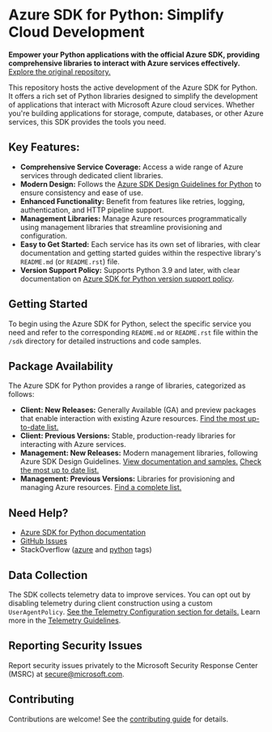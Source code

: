 # Azure SDK for Python: Simplify Cloud Development

**Empower your Python applications with the official Azure SDK, providing comprehensive libraries to interact with Azure services effectively.** [Explore the original repository.](https://github.com/Azure/azure-sdk-for-python)

This repository hosts the active development of the Azure SDK for Python. It offers a rich set of Python libraries designed to simplify the development of applications that interact with Microsoft Azure cloud services. Whether you're building applications for storage, compute, databases, or other Azure services, this SDK provides the tools you need.

## Key Features:

*   **Comprehensive Service Coverage:** Access a wide range of Azure services through dedicated client libraries.
*   **Modern Design:** Follows the [Azure SDK Design Guidelines for Python](https://azure.github.io/azure-sdk/python/guidelines/) to ensure consistency and ease of use.
*   **Enhanced Functionality:** Benefit from features like retries, logging, authentication, and HTTP pipeline support.
*   **Management Libraries:**  Manage Azure resources programmatically using management libraries that streamline provisioning and configuration.
*   **Easy to Get Started:** Each service has its own set of libraries, with clear documentation and getting started guides within the respective library's `README.md` (or `README.rst`) file.
*   **Version Support Policy:** Supports Python 3.9 and later, with clear documentation on [Azure SDK for Python version support policy](https://github.com/Azure/azure-sdk-for-python/wiki/Azure-SDKs-Python-version-support-policy).

## Getting Started

To begin using the Azure SDK for Python, select the specific service you need and refer to the corresponding `README.md` or `README.rst` file within the `/sdk` directory for detailed instructions and code samples.

## Package Availability

The Azure SDK for Python provides a range of libraries, categorized as follows:

*   **Client: New Releases:**  Generally Available (GA) and preview packages that enable interaction with existing Azure resources. [Find the most up-to-date list.](https://azure.github.io/azure-sdk/releases/latest/index.html#python)
*   **Client: Previous Versions:** Stable, production-ready libraries for interacting with Azure services.
*   **Management: New Releases:**  Modern management libraries, following Azure SDK Design Guidelines. [View documentation and samples.](https://aka.ms/azsdk/python/mgmt) [Check the most up to date list.](https://azure.github.io/azure-sdk/releases/latest/mgmt/python.html)
*   **Management: Previous Versions:**  Libraries for provisioning and managing Azure resources. [Find a complete list.](https://azure.github.io/azure-sdk/releases/latest/all/python.html)

## Need Help?

*   [Azure SDK for Python documentation](https://aka.ms/python-docs)
*   [GitHub Issues](https://github.com/Azure/azure-sdk-for-python/issues)
*   StackOverflow ([azure](https://stackoverflow.com/questions/tagged/azure) and [python](https://stackoverflow.com/questions/tagged/python) tags)

## Data Collection

The SDK collects telemetry data to improve services. You can opt out by disabling telemetry during client construction using a custom `UserAgentPolicy`. [See the Telemetry Configuration section for details.](https://github.com/Azure/azure-sdk-for-python#telemetry-configuration)  Learn more in the [Telemetry Guidelines](https://azure.github.io/azure-sdk/general_azurecore.html#telemetry-policy).

## Reporting Security Issues

Report security issues privately to the Microsoft Security Response Center (MSRC) at <secure@microsoft.com>.

## Contributing

Contributions are welcome!  See the [contributing guide](https://github.com/Azure/azure-sdk-for-python/blob/main/CONTRIBUTING.md) for details.